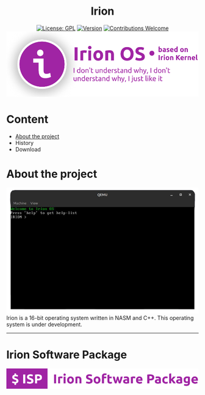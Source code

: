 <div align="center">
<h1>Irion</h1>
  
[![License: GPL](https://img.shields.io/badge/License-GPL-yellow.svg)](#)
[![Version](https://img.shields.io/badge/version-1.0.0-blue.svg)](#)
[![Contributions Welcome](https://img.shields.io/badge/contributions-welcome-brightgreen.svg)](#)
<img src="iprev1.png">

</div>

# Content
- [About the project](#About-the-project)
- History
- Download

# About the project
<img src="os1.png">
Irion is a 16-bit operating system written in NASM and C++. This operating system is under development.

---

# Irion Software Package
<img src="isp.png">

